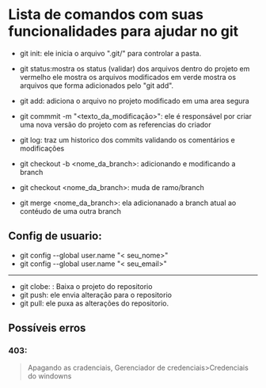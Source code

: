 # Lista de comandos com suas funcionalidades para ajudar no git

- git init: ele inicia o arquivo ".git/" para controlar a pasta.

- git status:mostra os status (validar) dos arquivos dentro do projeto
em vermelho ele mostra os arquivos modificados
em verde mostra os arquivos que forma adicionados pelo "git add".

- git add: adiciona o arquivo no projeto modificado em uma area segura

- git commmit -m "<texto_da_modificação>": ele é responsável por criar uma nova versão do projeto com as referencias do criador

- git log: traz um historico dos commits validando os comentários e modificações

- git checkout -b <nome_da_branch>: adicionando e modificando a branch

- git checkout <nome_da_branch>: muda de ramo/branch

- git merge <nome_da_branch>: ela adicionanado a branch atual ao contéudo de uma outra branch
 



## Config de usuario:
- git config --global user.name "< seu_nome>"
- git config --global user.name "< seu_email>"
--------



- git clobe: <url>: Baixa o projeto do repositorio
- git push: ele envia alteração para o repositorio
- git pull: ele puxa as alterações do repositorio.




## Possíveis erros
### 403:
 >Apagando as cradenciais, Gerenciador de credenciais>Credenciais do windowns
